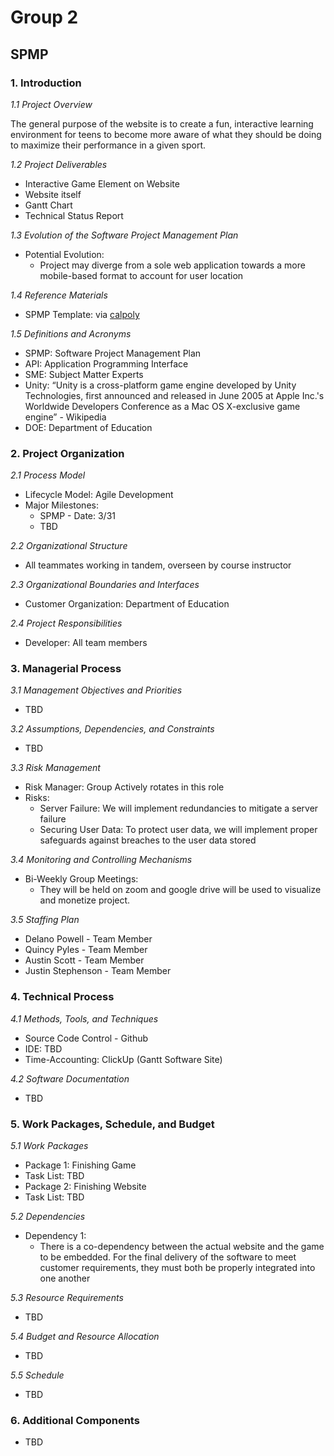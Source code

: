 # Group 2
## SPMP
### 1. Introduction
*1.1 Project Overview*

  The general purpose of the website is to create a fun, interactive learning environment for teens to become more aware of what they should be doing to maximize their performance in a given sport. 
  
*1.2 Project Deliverables*
- Interactive Game Element on Website
- Website itself
- Gantt Chart
- Technical Status Report

*1.3 Evolution of the Software Project Management Plan*
- Potential Evolution:
  - Project may diverge from a sole web application towards a more mobile-based format to account for user location
  
*1.4 Reference Materials*
  - SPMP Template: via [calpoly](http://users.csc.calpoly.edu/~jdalbey/205/Mgmt/SPMP) 
  
*1.5 Definitions and Acronyms*
- SPMP: Software Project Management Plan
- API: Application Programming Interface
- SME: Subject Matter Experts
- Unity: “Unity is a cross-platform game engine developed by Unity Technologies, first announced and released in June 2005 at Apple Inc.'s Worldwide Developers Conference as a Mac OS X-exclusive game engine” - Wikipedia
- DOE: Department of Education

### 2. Project Organization

*2.1 Process Model*
- Lifecycle Model: Agile Development
- Major Milestones: 
  - SPMP - Date: 3/31 
  - TBD
  
*2.2 Organizational Structure*
- All teammates working in tandem, overseen by course instructor

*2.3 Organizational Boundaries and Interfaces*
- Customer Organization: Department of Education

*2.4 Project Responsibilities*
- Developer: All team members

### 3. Managerial Process

*3.1 Management Objectives and Priorities*
- TBD

*3.2 Assumptions, Dependencies, and Constraints*
- TBD

*3.3 Risk Management*
- Risk Manager: Group Actively rotates in this role
- Risks:
  - Server Failure: We will implement redundancies to mitigate a server failure
  - Securing User Data: To protect user data, we will implement proper safeguards against breaches to the user data stored
  
*3.4 Monitoring and Controlling Mechanisms*
- Bi-Weekly Group Meetings:
  - They will be held on zoom and google drive will be used to visualize and monetize project.
  
*3.5 Staffing Plan*
- Delano Powell - Team Member
- Quincy Pyles - Team Member
- Austin Scott - Team Member
- Justin Stephenson - Team Member

### 4. Technical Process

*4.1 Methods, Tools, and Techniques*
- Source Code Control - Github
- IDE: TBD
- Time-Accounting: ClickUp (Gantt Software Site)

*4.2 Software Documentation*
- TBD

### 5. Work Packages, Schedule, and Budget

*5.1 Work Packages*
- Package 1: Finishing Game
- Task List: TBD
- Package 2: Finishing Website
- Task List: TBD

*5.2 Dependencies*
- Dependency 1:
  - There is a co-dependency between the actual website and the game to be embedded. For the final delivery of the software to meet customer requirements, they must both be properly integrated into one another

*5.3 Resource Requirements*
- TBD

*5.4 Budget and Resource Allocation*
- TBD

*5.5 Schedule*
- TBD

### 6. Additional Components
- TBD
